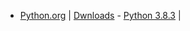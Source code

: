 - [Python.org](https://www.python.org/) | [Dwnloads](https://www.python.org/downloads/) - [Python 3.8.3](https://www.python.org/downloads/release/python-383/) | 
